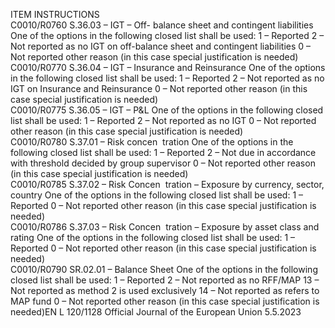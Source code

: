  
ITEM  INSTRUCTIONS  
C0010/R0760  S.36.03 – IGT – Off- 
balance sheet and 
contingent liabilities  One of the options in the following closed list shall be used: 
1 – Reported 
2 – Not reported as no IGT on off-balance sheet and contingent liabilities 
0 – Not reported other reason (in this case special justification is needed)  
C0010/R0770  S.36.04 – IGT – Insurance 
and Reinsurance  One of the options in the following closed list shall be used: 
1 – Reported 
2 – Not reported as no IGT on Insurance and Reinsurance 
0 – Not reported other reason (in this case special justification is needed)  
C0010/R0775  S.36.05 – IGT – P&L  One of the options in the following closed list shall be used: 
1 – Reported 
2 – Not reported as no IGT 
0 – Not reported other reason (in this case special justification is needed)  
C0010/R0780  S.37.01 – Risk concen ­
tration  One of the options in the following closed list shall be used: 
1 – Reported 
2 – Not due in accordance with threshold decided by group supervisor 
0 – Not reported other reason (in this case special justification is needed)  
C0010/R0785  S.37.02 – Risk Concen ­
tration – Exposure by 
currency, sector, country  One of the options in the following closed list shall be used: 
1 – Reported 
0 – Not reported other reason (in this case special justification is needed)  
C0010/R0786  S.37.03 – Risk Concen ­
tration – Exposure by asset 
class and rating  One of the options in the following closed list shall be used: 
1 – Reported 
0 – Not reported other reason (in this case special justification is needed)  
C0010/R0790  SR.02.01 – Balance Sheet  One of the options in the following closed list shall be used: 
1 – Reported 
2 – Not reported as no RFF/MAP 
13 – Not reported as method 2 is used exclusively 
14 – Not reported as refers to MAP fund 
0 – Not reported other reason (in this case special justification is needed)EN  L 120/1128 Official Journal of the European Union 5.5.2023